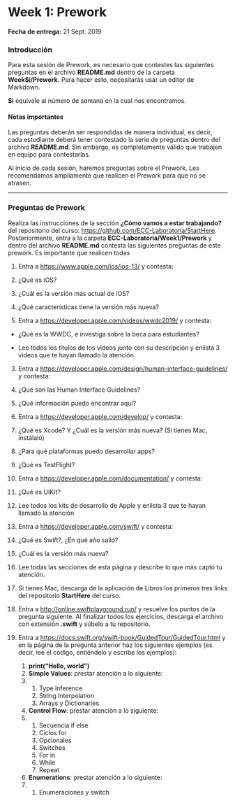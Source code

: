 # Week 1: Prework

**Fecha de entrega:** 21 Sept. 2019 

### Introducción 

Para esta sesión de Prework, es necesario que contestes las siguientes preguntas en el archivo **README.md** dentro de la carpeta **Week$i/Prework.** Para hacer esto, necesitarás usar un editor de Markdown. 

**$i** equivale al número de semana en la cual nos encontramos. 

#### **Notas importantes** 

Las preguntas deberán ser respondidas de manera individual, es decir, cada estudiante deberá tener contestado la serie de preguntas dentro del  archivo **README.md**. Sin embargo, es completamente válido que trabajen en equipo para contestarlas. 

Al inicio de cada sesión, haremos preguntas sobre el Prework. Les recomendamos ampliamente que realicen el Prework para que no se atrasen. 

---

### Preguntas de Prework 

Realiza las instrucciones de la sección **¿Cómo vamos a estar trabajando?** del repositorio del curso: https://github.com/ECC-Laboratoria/StartHere. Posteriormente, entra a la carpeta **ECC-Laboratoria/Week1/Prework** y dentro del archivo **README.md** contesta las siguientes preguntas de este prework. Es importante que realicen todas 



1. Entra a https://www.apple.com/ios/ios-13/ y contesta:

  1. ¿Qué es iOS?
  2. ¿Cuál es la versión más actual de iOS?
  3. ¿Qué características tiene la versión más nueva?

2. Entra a https://developer.apple.com/videos/wwdc2019/ y contesta: 

  - ¿Qué es la WWDC, e investiga sobre la beca para estudiantes?

  - Lee todos los títulos de los videos junto con su descripción y enlista 3 videos que te hayan llamado la atención. 

3. Entra a https://developer.apple.com/design/human-interface-guidelines/ y contesta: 

  1. ¿Qué son las Human Interface Guidelines?

  2. ¿Qué información puedo encontrar aquí?

4. Entra a https://developer.apple.com/develop/ y contesta: 

  1. ¿Qué es Xcode? Y ¿Cuál es la versión más nueva? (Si tienes Mac, instálalo) 

  2. ¿Para qué plataformas puedo desarrollar apps?

  3. ¿Qué es TestFlight?

5. Entra a https://developer.apple.com/documentation/ y contesta: 

  1. ¿Qué es UIKit?

  2. Lee todos los kits de desarrollo de Apple y enlista 3 que te hayan llamado la atención

6. Entra a https://developer.apple.com/swift/ y contesta: 

  1. ¿Qué es Swift?, ¿En qué año salió?

  2. ¿Cuál es la versión más nueva?

  3. Lee todas las secciones de esta página y describe lo que más captó tu atención. 

7. Si tienes Mac, descarga de la aplicación de Libros los primeros tres links del repositorio **StartHere** del curso. 

8. Entra a http://online.swiftplayground.run/ y resuelve los puntos de la pregunta siguiente. Al finalizar todos los ejercicios, descarga el archivo con extensión **.swift** y súbelo a tu repositorio.

9. Entra a https://docs.swift.org/swift-book/GuidedTour/GuidedTour.html y en la página de la pregunta anterior haz los siguientes ejemplos (es decir, lee el código, entiéndelo y escribe los ejemplos): 

   1. **print(“Hello, world”)** 
   2. **Simple Values**: prestar atención a lo siguiente: 
   3. 1. Type Inference 
      2. String Interpolation
      3. Arrays y Dictionaries 
   4. **Control Flow**: prestar atención a lo siguiente:
   5. 1. Secuencia if else 
      2. Ciclos for 
      3. Opcionales 
      4. Switches 
      5. For in 
      6. While 
      7. Repeat
   6. **Enumerations**: prestar atención a lo siguiente:
   7. 1. Enumeraciones y switch 

